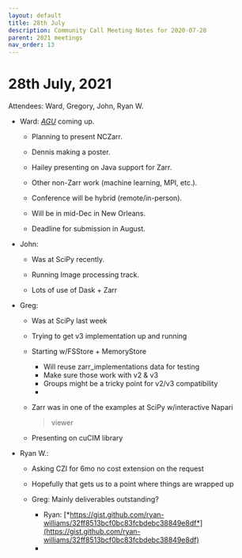 ```yaml
---
layout: default
title: 28th July
description: Community Call Meeting Notes for 2020-07-28
parent: 2021 meetings
nav_order: 13
---
```


# 28th July, 2021

Attendees: Ward, Gregory, John, Ryan W.

-   Ward: [*AGU*](https://www.agu.org) coming up.

    -   Planning to present NCZarr.

    -   Dennis making a poster.

    -   Hailey presenting on Java support for Zarr.

    -   Other non-Zarr work (machine learning, MPI, etc.).

    -   Conference will be hybrid (remote/in-person).

    -   Will be in mid-Dec in New Orleans.

    -   Deadline for submission in August.

-   John:

    -   Was at SciPy recently.

    -   Running Image processing track.

    -   Lots of use of Dask + Zarr

-   Greg:

    -   Was at SciPy last week

    -   Trying to get v3 implementation up and running

    -   Starting w/FSStore + MemoryStore

        -   Will reuse zarr_implementations data for testing
        -   Make sure those work with v2 & v3
        -   Groups might be a tricky point for v2/v3 compatibility
        -   

    -   Zarr was in one of the examples at SciPy w/interactive Napari
        > viewer

    -   Presenting on cuCIM library

-   Ryan W.:

    -   Asking CZI for 6mo no cost extension on the request

    -   Hopefully that gets us to a point where things are wrapped up

    -   Greg: Mainly deliverables outstanding?

        -   Ryan:
            [*https://gist.github.com/ryan-williams/32ff8513bcf0bc83fcbdebc38849e8df*](https://gist.github.com/ryan-williams/32ff8513bcf0bc83fcbdebc38849e8df)
        -   

